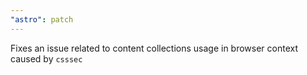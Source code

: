 ```yaml
---
"astro": patch
---
```


Fixes an issue related to content collections usage in browser context caused by `csssec`
